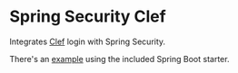 # Spring Security Clef

Integrates [Clef](https://getclef.com/) login with Spring Security.

There's an [example](clef-spring-boot-sample) using the included Spring Boot
starter.
